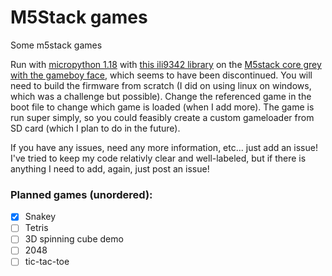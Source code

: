 # M5Stack games
 Some m5stack games

Run with [micropython 1.18](https://micropython.org/download/) with [this ili9342 library](https://github.com/russhughes/ili9342c_mpy) on the [M5stack core grey with the gameboy face](https://shop.m5stack.com/products/face?_pos=8&_sid=92afaea02&_ss=r&variant=17290437623898), which seems to have been discontinued.
You will need to build the firmware from scratch (I did on using linux on windows, which was a challenge but possible).
Change the referenced game in the boot file to change which game is loaded (when I add more).
The game is run super simply, so you could feasibly create a custom gameloader from SD card (which I plan to do in the future).

If you have any issues, need any more information, etc... just add an issue!
I've tried to keep my code relativly clear and well-labeled, but if there is anything I need to add, again, just post an issue!

### Planned games (unordered):
- [x] Snakey
- [ ] Tetris
- [ ] 3D spinning cube demo
- [ ] 2048
- [ ] tic-tac-toe
